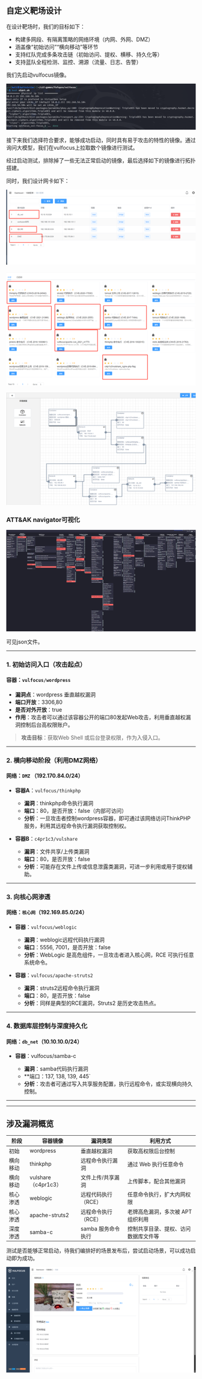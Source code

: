## 自定义靶场设计
在设计靶场时，我们的目标如下：
* 构建多网段、有隔离策略的网络环境（内网、外网、DMZ）
* 涵盖像“初始访问”“横向移动”等环节
* 支持红队完成多条攻击链（初始访问、提权、横移、持久化等）
* 支持蓝队全程检测、监控、溯源（流量、日志、告警）


我们先启动vulfocus镜像。

![alt text](./image/1748090564315.png)

接下来我们选择符合要求，能够成功启动，同时具有易于攻击的特性的镜像。通过询问大模型，我们在vulfocus上拉取数个镜像进行测试。

经过启动测试，排除掉了一些无法正常启动的镜像，最后选择如下的镜像进行拓扑搭建。

同时，我们设计网卡如下：

![alt text](./image/1748091359862.png)

![alt text](./image/1748091090316.jpg)

![alt text](./image/image.png)

### ATT&AK navigator可视化

![alt text](./image/1748094522722.png)

可见json文件。


---

###  1. 初始访问入口（攻击起点）

####  容器：`vulfocus/wordpress`

* **漏洞点**：wordpress 垂直越权漏洞
* **端口开放**：3306,80
* **是否对外开放**：true
* **作用**：攻击者可以通过该容器公开的端口80发起Web攻击，利用垂直越权漏洞控制后台高权限账户。

>  **攻击目标**：获取Web Shell 或后台登录权限，作为入侵入口。

---

###  2. 横向移动阶段（利用DMZ网络）

####  网络：`DMZ` （192.170.84.0/24）

* **容器A**：`vulfocus/thinkphp`

  * **漏洞**：thinkphp命令执行漏洞
  * **端口**：80，是否开放：false（内部可访问）
  * **分析**：一旦攻击者控制wordpress容器，即可通过该网络访问ThinkPHP服务，利用其远程命令执行漏洞获取控制权。
* **容器B**：`c4pr1c3/vulshare`

  * **漏洞**：文件共享/上传类漏洞
  * **端口**：80，是否开放：false
  * **分析**：可能存在文件上传或信息泄露类漏洞，可进一步利用或用于提权辅助。

---

###  3. 向核心网渗透

####  网络：`核心网`（192.169.85.0/24）

* **容器**：`vulfocus/weblogic`

  * **漏洞**：weblogic远程代码执行漏洞
  * **端口**：5556, 7001，是否开放：false
  * **分析**：WebLogic 是高危组件，一旦攻击者进入核心网，RCE 可执行任意系统命令。

* **容器**：`vulfocus/apache-struts2`

  * **漏洞**：struts2远程命令执行漏洞
  * **端口**：80，是否开放：false
  * **分析**：同样是典型的RCE漏洞，Struts2 是历史攻击热点。

---

###  4. 数据库层控制与深度持久化

####  网络：`db_net`（10.10.10.0/24）

* **容器**：vulfocus/samba-c

  * **漏洞**：samba代码执行漏洞
  * \*\*端口：137, 138, 139, 445\`
  * **分析**：攻击者可通过写入共享服务配置，执行远程命令，或实现横向持久控制。

---
---

## 涉及漏洞概览

| 阶段     | 容器镜像              | 漏洞类型             | 利用方式                             |
|----------|-----------------------|----------------------|--------------------------------------|
| 初始     | wordpress             | 垂直越权漏洞         | 获取高权限后台控制                    |
| 横向移动 | thinkphp              | 远程命令执行漏洞     | 通过 Web 执行任意命令                |
| 横向移动 | vulshare（c4pr1c3）   | 文件上传/共享漏洞   | 上传脚本，配合其他漏洞                |
| 核心渗透 | weblogic              | 远程代码执行（RCE）   | 任意命令执行，扩大内网权限            |
| 核心渗透 | apache-struts2        | 远程命令执行（RCE）   | 老牌高危漏洞，多次被 APT 组织利用     |
| 深度渗透 | samba-c               | samba 服务命令执行    | 控制共享目录、提权、访问数据库文件等  |






测试是否能够正常启动，待我们编排好的场景发布后，尝试启动场景，可以成功启动即为成功。

![alt text](./image/1748089490210-1.png)

